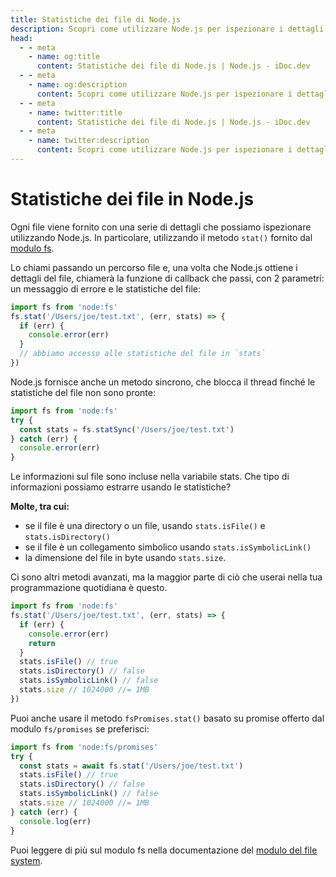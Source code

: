 ```yaml
---
title: Statistiche dei file di Node.js
description: Scopri come utilizzare Node.js per ispezionare i dettagli dei file utilizzando il metodo stat() del modulo fs, inclusi tipo di file, dimensione, ecc.
head:
  - - meta
    - name: og:title
      content: Statistiche dei file di Node.js | Node.js - iDoc.dev
  - - meta
    - name: og:description
      content: Scopri come utilizzare Node.js per ispezionare i dettagli dei file utilizzando il metodo stat() del modulo fs, inclusi tipo di file, dimensione, ecc.
  - - meta
    - name: twitter:title
      content: Statistiche dei file di Node.js | Node.js - iDoc.dev
  - - meta
    - name: twitter:description
      content: Scopri come utilizzare Node.js per ispezionare i dettagli dei file utilizzando il metodo stat() del modulo fs, inclusi tipo di file, dimensione, ecc.
---
```



# Statistiche dei file in Node.js

Ogni file viene fornito con una serie di dettagli che possiamo ispezionare utilizzando Node.js. In particolare, utilizzando il metodo `stat()` fornito dal [modulo fs](/it/nodejs/api/fs).

Lo chiami passando un percorso file e, una volta che Node.js ottiene i dettagli del file, chiamerà la funzione di callback che passi, con 2 parametri: un messaggio di errore e le statistiche del file:

```js
import fs from 'node:fs'
fs.stat('/Users/joe/test.txt', (err, stats) => {
  if (err) {
    console.error(err)
  }
  // abbiamo accesso alle statistiche del file in `stats`
})
```

Node.js fornisce anche un metodo sincrono, che blocca il thread finché le statistiche del file non sono pronte:

```js
import fs from 'node:fs'
try {
  const stats = fs.statSync('/Users/joe/test.txt')
} catch (err) {
  console.error(err)
}
```

Le informazioni sul file sono incluse nella variabile stats. Che tipo di informazioni possiamo estrarre usando le statistiche?

**Molte, tra cui:**

- se il file è una directory o un file, usando `stats.isFile()` e `stats.isDirectory()`
- se il file è un collegamento simbolico usando `stats.isSymbolicLink()`
- la dimensione del file in byte usando `stats.size`.

Ci sono altri metodi avanzati, ma la maggior parte di ciò che userai nella tua programmazione quotidiana è questo.

```js
import fs from 'node:fs'
fs.stat('/Users/joe/test.txt', (err, stats) => {
  if (err) {
    console.error(err)
    return
  }
  stats.isFile() // true
  stats.isDirectory() // false
  stats.isSymbolicLink() // false
  stats.size // 1024000 //= 1MB
})
```

Puoi anche usare il metodo `fsPromises.stat()` basato su promise offerto dal modulo `fs/promises` se preferisci:

```js
import fs from 'node:fs/promises'
try {
  const stats = await fs.stat('/Users/joe/test.txt')
  stats.isFile() // true
  stats.isDirectory() // false
  stats.isSymbolicLink() // false
  stats.size // 1024000 //= 1MB
} catch (err) {
  console.log(err)
}
```

Puoi leggere di più sul modulo fs nella documentazione del [modulo del file system](/it/nodejs/api/fs).

